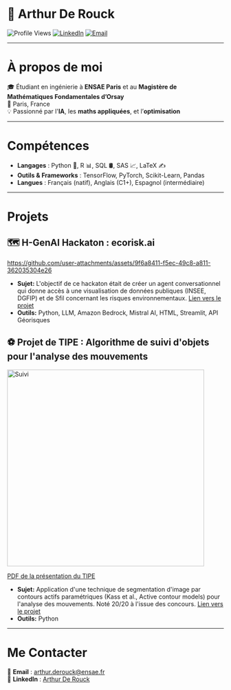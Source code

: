 <h1> 👋 Arthur De Rouck</h1>

<p>
  <img src="https://komarev.com/ghpvc/?username=ArthurDeRouck&label=Profile+Views&color=blue" alt="Profile Views" />
  <a href="https://www.linkedin.com/in/arthur-de-rouck-64b4a5221/"><img src="https://img.shields.io/badge/-LinkedIn-blue?style=flat&logo=linkedin" alt="LinkedIn"/></a>
  <a href="mailto:arthur.derouck@ensae.fr"><img src="https://img.shields.io/badge/-Email-red?style=flat&logo=gmail" alt="Email"/></a>
</p>

---

# À propos de moi

🎓 Étudiant en ingénierie à **ENSAE Paris** et au **Magistère de Mathématiques Fondamentales d’Orsay**  
📍 Paris, France  
💡 Passionné par l'**IA**, les **maths appliquées**, et l’**optimisation**  

---

# Compétences

- **Langages** : Python 🐍, R 📊, SQL 🛢️, SAS 📈, LaTeX ✍️
- **Outils & Frameworks** : TensorFlow, PyTorch, Scikit-Learn, Pandas
- **Langues** : Français (natif), Anglais (C1+), Espagnol (intermédiaire)

---

# Projets

## 🗺️ H-GenAI Hackaton : ecorisk.ai
https://github.com/user-attachments/assets/9f6a8411-f5ec-49c8-a811-362035304e26

- **Sujet:** L'objectif de ce hackaton était de créer un agent conversationnel qui donne accès à une visualisation de données publiques (INSEE, DGFIP) et de Sfil concernant les risques environnementaux. [Lien vers le projet](https://github.com/arthurdrk/H-GenAI-Hackaton)
- **Outils:** Python, LLM, Amazon Bedrock, Mistral AI, HTML, Streamlit, API Géorisques

## ⚽ Projet de TIPE : Algorithme de suivi d'objets pour l'analyse des mouvements
<img width="458" alt="Suivi" src="https://github.com/user-attachments/assets/1abec784-df9c-419a-b4e8-6a6e7120ed38" />  

[PDF de la présentation du TIPE](https://github.com/user-attachments/files/18725877/Presentation.TIPE.pdf)

- **Sujet:** Application d'une technique de segmentation d'image par contours actifs paramétriques (Kass et al., Active contour models) pour l'analyse des mouvements. Noté 20/20 à l'issue des concours. [Lien vers le projet](https://github.com/arthurdrk/TIPE-active-contours)  
- **Outils:** Python
---

# Me Contacter

📧 **Email** : [arthur.derouck@ensae.fr](mailto:arthur.derouck@ensae.fr)  
🔗 **LinkedIn** : [Arthur De Rouck](https://www.linkedin.com/in/arthur-de-rouck-64b4a5221/)  
